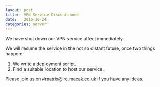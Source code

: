```yaml
---
layout: post
title:  VPN Service Discontinued
date:   2016-10-24
categories: server
---
```


We have shut down our VPN service affect immediately.

We will resume the service in the not so distant future, once two things happen: 

1. We write a deployment script.
2. Find a suitable location to host our service. 

Please join us on #matrix@irc.macak.co.uk if you have any ideas.